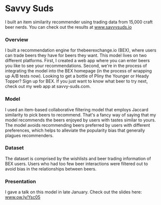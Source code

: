 # Savvy Suds
I built an item similarity recommender using trading data from 15,000 craft beer nerds. You can check out the results at www.savvysuds.io

### Overview
I built a recommendation engine for thebeerexchange.io (BEX), where users can trade beers they have for beers they want. This model lives on two different platforms. First, I created a web app where you can enter beers you like to see your recommendations. Second, we're in the process of integrating the model into the BEX homepage (in the process of wrapping up A/B tests now). Looking to get a bottle of Pliny the Younger or Heady Topper? Sign up for BEX. If you just want to know what beer to try next, check out my web app at savvy-suds.com.

### Model
I used an item-based collaborative filtering model that employs Jaccard similarity to pick beers to recommend. That's a fancy way of saying that my model recommends the beers enjoyed by users with tastes similar to yours. The model avoids recommending beers preferred by users with different preferences, which helps to alleviate the popularity bias that generally plagues recommenders.

### Dataset
The dataset is comprised by the wishlists and beer trading information of BEX users. Users who had too few beer interactions were filtered out to avoid bias in the relationships between beers.

### Presentation
I gave a talk on this model in late January. Check out the slides here: www.ow.ly/Ysc05
